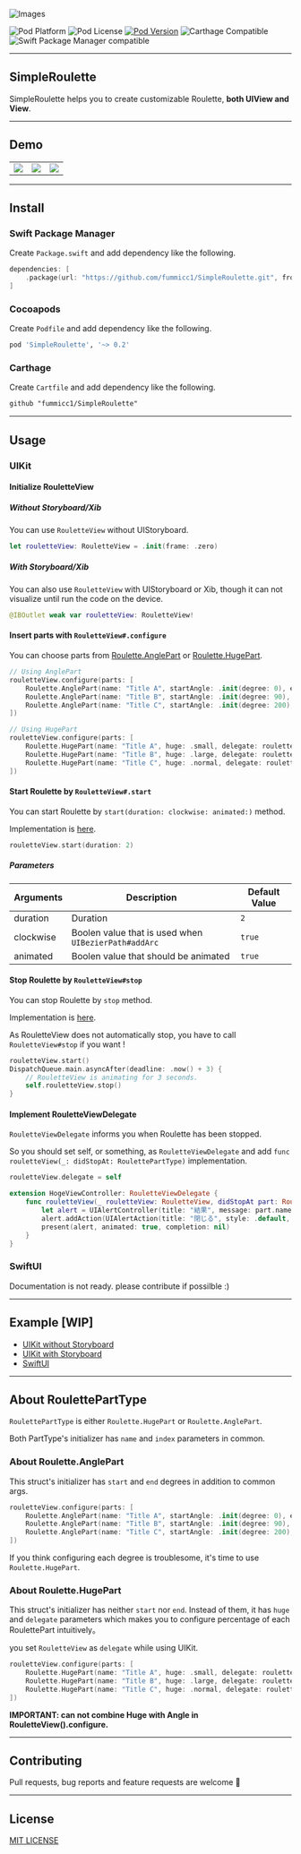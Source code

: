 ![Images](https://github.com/fummicc1/SimpleRoulette/blob/main/Assets/SimpleRoulette.png)

![Pod Platform](https://img.shields.io/cocoapods/p/SimpleRoulette.svg?style=flat)
![Pod License](https://img.shields.io/cocoapods/l/SimpleRoulette.svg?style=flat)
[![Pod Version](https://img.shields.io/cocoapods/v/SimpleRoulette.svg?style=flat)](http://cocoapods.org/pods/SimpleRoulette)
![Carthage Compatible](https://img.shields.io/badge/Carthage-compatible-4BC51D.svg?style=flat)
![Swift Package Manager compatible](https://img.shields.io/badge/Swift%20Package%20Manager-compatible-brightgreen.svg)

---

## SimpleRoulette

SimpleRoulette helps you to create customizable Roulette, **both UIView and View**.

---

## Demo

||||
|---|---|---|
|<img src="https://github.com/fummicc1/SimpleRoulette/blob/main/Assets/demo_0.0.2.gif">|<img src="https://github.com/fummicc1/SimpleRoulette/blob/main/Assets/demo_0.0.5.gif">|<img src="https://github.com/fummicc1/SimpleRoulette/blob/main/Assets/roulette_ver_swiftui.PNG">|

---

## Install

### Swift Package Manager

Create `Package.swift` and add dependency like the following.

```swift
dependencies: [
    .package(url: "https://github.com/fummicc1/SimpleRoulette.git", from: "0.2.0")
]
```

### Cocoapods

Create `Podfile` and add dependency like the following.

```ruby
pod 'SimpleRoulette', '~> 0.2'
```

### Carthage

Create `Cartfile` and add dependency like the following.

```txt
github "fummicc1/SimpleRoulette"
```

---

## Usage

### UIKit

#### Initialize RouletteView

##### Without Storyboard/Xib

You can use `RouletteView` without UIStoryboard.

```swift
let rouletteView: RouletteView = .init(frame: .zero)
```

##### With Storyboard/Xib

You can also use `RouletteView` with UIStoryboard or Xib, though it can not visualize until run the code on the device.

```swift
@IBOutlet weak var rouletteView: RouletteView!
```

#### Insert parts with `RouletteView#.configure`

You can choose parts from [Roulette.AnglePart](https://github.com/fummicc1/SimpleRoulette/blob/2b0454ebb7d0f89b1a233f4e13ffa1cbe7f677a7/SimpleRoulette/Sources/Common/RoulettePart.swift#L54) or [Roulette.HugePart](https://github.com/fummicc1/SimpleRoulette/blob/2b0454ebb7d0f89b1a233f4e13ffa1cbe7f677a7/SimpleRoulette/Sources/Common/RoulettePart.swift#L26).

```swift
// Using AnglePart
rouletteView.configure(parts: [
    Roulette.AnglePart(name: "Title A", startAngle: .init(degree: 0), endAngle: .init(degree: 90), index: 0),
    Roulette.AnglePart(name: "Title B", startAngle: .init(degree: 90), endAngle: .init(degree: 200), index: 1),
    Roulette.AnglePart(name: "Title C", startAngle: .init(degree: 200), endAngle: .init(degree: 360), index: 2)
])

// Using HugePart
rouletteView.configure(parts: [
    Roulette.HugePart(name: "Title A", huge: .small, delegate: rouletteView, index: 0),
    Roulette.HugePart(name: "Title B", huge: .large, delegate: rouletteView, index: 1),
    Roulette.HugePart(name: "Title C", huge: .normal, delegate: rouletteView, index: 2),
])
```

#### Start Roulette by `RouletteView#.start`

You can start Roulette by `start(duration: clockwise: animated:)` method.

Implementation is [here](https://github.com/fummicc1/SimpleRoulette/blob/2b0454ebb7d0f89b1a233f4e13ffa1cbe7f677a7/SimpleRoulette/Sources/UIKit/RouletteView.swift#L113).

```swift
rouletteView.start(duration: 2)
```

##### Parameters

|Arguments|Description|Default Value|
|---|---|---|
|duration|Duration|`2`|
|clockwise|Boolen value that is used when `UIBezierPath#addArc`|`true`|
|animated|Boolen value that should be animated|`true`|

#### Stop Roulette by `RouletteView#stop`

You can stop Roulette by `stop` method.

Implementation is [here](https://github.com/fummicc1/SimpleRoulette/blob/2b0454ebb7d0f89b1a233f4e13ffa1cbe7f677a7/SimpleRoulette/Sources/UIKit/RouletteView.swift#L129).

As RouletteView does not automatically stop, you have to call `RouletteView#stop` if you want !

```swift
rouletteView.start()
DispatchQueue.main.asyncAfter(deadline: .now() + 3) {
    // RouletteView is animating for 3 seconds.
    self.rouletteView.stop()
}
```

#### Implement RouletteViewDelegate

`RouletteViewDelegate` informs you when Roulette has been stopped.

So you should set self, or something, as `RouletteViewDelegate` and add `func rouletteView(_: didStopAt: RoulettePartType)` implementation.

```swift
rouletteView.delegate = self

extension HogeViewController: RouletteViewDelegate {
    func rouletteView(_ rouletteView: RouletteView, didStopAt part: RoulettePartType) {
        let alert = UIAlertController(title: "結果", message: part.name, preferredStyle: .alert)
        alert.addAction(UIAlertAction(title: "閉じる", style: .default, handler: nil))
        present(alert, animated: true, completion: nil)
    }
}
```

### SwiftUI

Documentation is not ready. please contribute if possilble :)

---

## Example [WIP]

- [UIKit without Storyboard](https://github.com/fummicc1/SimpleRoulette/tree/v0.2.0/SimpleRouletteDemo)
- [UIKit with Storyboard](https://github.com/fummicc1/SimpleRoulette/tree/v0.2.0/SimpleRouletteDemoStoryboard)
- [SwiftUI](https://github.com/fummicc1/SimpleRoulette/tree/v0.2.0/SimpleRouletteDemoSwiftUI)

---

## About RoulettePartType

`RoulettePartType` is either `Roulette.HugePart` or `Roulette.AnglePart`.

Both PartType's initializer has `name` and `index` parameters in common.

### About Roulette.AnglePart

This struct's initializer has `start` and `end` degrees in addition to common args.

```swift
rouletteView.configure(parts: [
    Roulette.AnglePart(name: "Title A", startAngle: .init(degree: 0), endAngle: .init(degree: 90), index: 0),
    Roulette.AnglePart(name: "Title B", startAngle: .init(degree: 90), endAngle: .init(degree: 200), index: 1),
    Roulette.AnglePart(name: "Title C", startAngle: .init(degree: 200), endAngle: .init(degree: 360), index: 2)
])
```

If you think configuring each degree is troublesome, it's time to use `Roulette.HugePart`.

### About Roulette.HugePart

This struct's initializer has neither `start` nor `end`.
Instead of them, it has `huge` and `delegate` parameters which makes you to configure percentage of each RoulettePart intuitively。

you set `RouletteView` as `delegate` while using UIKit.

```swift
rouletteView.configure(parts: [
    Roulette.HugePart(name: "Title A", huge: .small, delegate: rouletteView, index: 0),
    Roulette.HugePart(name: "Title B", huge: .large, delegate: rouletteView, index: 1),
    Roulette.HugePart(name: "Title C", huge: .normal, delegate: rouletteView, index: 2),
])
```

**IMPORTANT: can not combine Huge with Angle in RouletteView().configure.**

---

## Contributing

Pull requests, bug reports and feature requests are welcome 🚀  

---

## License
[MIT LICENSE](https://github.com/fummicc1/SimpleRoulette/blob/main/LICENSE)
